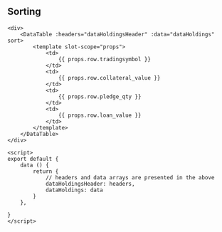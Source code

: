 ## Sorting

```vue
<div>
	<DataTable :headers="dataHoldingsHeader" :data="dataHoldings" sort>
		<template slot-scope="props">
			<td>
				{{ props.row.tradingsymbol }}
			</td>
			<td>
				{{ props.row.collateral_value }}
			</td>
			<td>
				{{ props.row.pledge_qty }}
			</td>
			<td>
				{{ props.row.loan_value }}
			</td>
		</template>
	</DataTable>
</div>

<script>
export default {
	data () {
		return {
			// headers and data arrays are presented in the above
			dataHoldingsHeader: headers,
			dataHoldings: data
		}
	},

}
</script>
```

<!-- <NumberModifier :start="5"></NumberModifier> -->
<div>
	<DataTable :headers="dataHoldingsHeader" :data="dataHoldings" sort>
		<template slot-scope="props">
			<td>
				{{ props.row.tradingsymbol }}
			</td>
			<td>
				{{ props.row.collateral_value }}
			</td>
			<td>
				{{ props.row.pledge_qty }}
			</td>
			<td>
				{{ props.row.loan_value }}
			</td>
		</template>
	</DataTable>
</div>

<script>
import DataTable from "../.vuepress/components/SimpleUI/components/DataTable"

export default {
	components: {
		"DataTable": DataTable
	},
	data () {
		return {
			dataHoldingsHeader: [{
				class: [],
				label: "Symbol",
				field: "tradingsymbol",
				sort: true,
				tableBorder: true,
				sortArrow: true,
				arrowShowDefault: true
			}, {
				class: [],
				label: "Max available (₹)",
				field: "collateral_value",
				tableBorder: false
			}, {
				class: [],
				label: "Pledge Qty",
				field: "pledge_qty"
			}, {
				class: [],
				label: "Amount required (₹)",
				field: "loan_value"
			}],
			dataHoldings: [{
	          "tradingsymbol": "QUICKHEAL",
	          "loan_value": 253.25,
	          "quantity": 1.0,
	          "pledge_qty": 1.0,
	          "collateral_value": 127.0
	        }, {
	          "tradingsymbol": "UPL",
	          "loan_value": 734.85,
	          "quantity": 1.0,
	          "pledge_qty": 1.0,
	          "collateral_value": 367.0
	        }, {
	          "tradingsymbol": "L&TFH",
	          "loan_value": 330.9,
	          "quantity": 2.0,
	          "pledge_qty": 2.0,
	          "collateral_value": 165.0
	        }, {
	          "tradingsymbol": "AXISBANK",
	          "loan_value": 7011.4,
	          "quantity": 11.0,
	          "pledge_qty": 11.0,
	          "collateral_value": 3506.0
	        }, {
	          "tradingsymbol": "WONDERLA",
	          "loan_value": 309.15,
	          "quantity": 1.0,
	          "pledge_qty": 1.0,
	          "collateral_value": 155.0
	        }, {
	          "tradingsymbol": "IDFCBANK",
	          "loan_value": 44.9,
	          "quantity": 1.0,
	          "pledge_qty": 1.0,
	          "collateral_value": 22.0
	        }],
		}
	},

}
</script>

